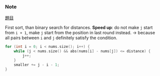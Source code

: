 ### Note
[題目](https://leetcode.com/problems/find-k-th-smallest-pair-distance/)

First sort, than binary search for distances.
**Speed up**: do not make `j` start from `i + 1`, make `j` start from the position in last round instead. 
-> because all pairs between `i` and `j` definitely satisfy the condition. 
```c++
for (int i = 0; i < nums.size(); i++) {
    while (j < nums.size() && abs(nums[i] - nums[j]) <= distance) {
        j++;
    }
    smaller += j - i - 1;
}
```